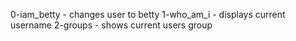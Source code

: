 0-iam_betty - changes user to betty
1-who_am_i - displays current username
2-groups - shows current users group
